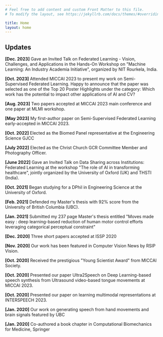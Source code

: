 ```yaml
---
# Feel free to add content and custom Front Matter to this file.
# To modify the layout, see https://jekyllrb.com/docs/themes/#overriding-theme-defaults

title: Home
layout: home
---
```

## Updates
**[Dec. 2023]** Gave an Invited Talk on Federated Learning - Vision, Challenges, and Applications in the Hands-On Workshop on "Machine Learning: An Industry Academia Initiative", organized by NIT Rourkela, India.

**[Oct. 2023]** Attended MICCAI 2023 to present my work on Semi-Supervised Federated Learning. Happy to announce that the paper was selected as one of the Top 20 Poster Highlights under the category: Which work has the potential to impact other applications of AI and CV?

**[Aug. 2023]** Two papers accepted at MICCAI 2023 main conference and one paper at MLMI workshop.

**[May 2023]** My first-author paper on Semi-Supervised Federated Learning early-accepted in MICCAI 2023.

**[Oct. 2022]** Elected as the Biomed Panel representative at the Engineering Science GJCC

**[July 2022]** Elected as the Christ Church GCR Committee Member and Photography Officer.

**[June 2022]** Gave an Invited Talk on Data Sharing across Institutions: Federated Learning at the workshop "The role of AI in transforming healthcare", jointly organized by the University of Oxford (UK) and THSTI (India).

**[Oct. 2021]** Began studying for a DPhil in Engineering Science at the University of Oxford.

**[Feb. 2021]** Defended my Master's thesis with 92% score from the University of British Columbia (UBC).

**[Jan. 2021]** Submitted my 237 page Master's thesis entitled "Moves made easy : deep learning-based reduction of human motor control efforts leveraging categorical perceptual constraint"

**[Dec. 2020]** Three short papers accepted at ISSP 2020

**[Nov. 2020]** Our work has been featured in Computer Vision News by RSIP Vision.

**[Oct. 2020]** Received the prestigious "Young Scientist Award" from MICCAI Society.

**[Oct. 2020]** Presented our paper Ultra2Speech on Deep Learning-based speech synthesis from Ultrasound video-based tongue movements at MICCAI 2023.

**[Oct. 2020]** Presented our paper on learning multimodal representations at INTERSPEECH 2023.

**[Jan. 2020]** Our work on generating speech from hand movements and brain signals featured by UBC

**[Jan. 2020]** Co-authored a book chapter in Computational Biomechanics for Medicine, Springer

